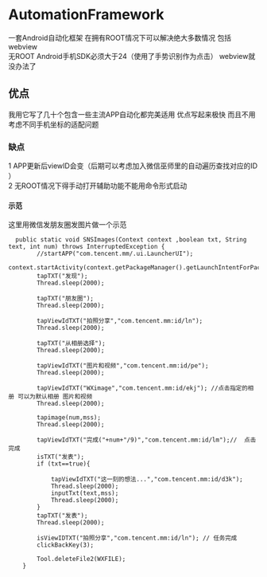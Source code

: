 # AutomationFramework
一套Android自动化框架 在拥有ROOT情况下可以解决绝大多数情况 包括webview   
无ROOT Android手机SDK必须大于24（使用了手势识别作为点击） webview就没办法了

## 优点 
我用它写了几十个包含一些主流APP自动化都完美适用 优点写起来极快 而且不用考虑不同手机坐标的适配问题   
### 缺点
 1 APP更新后viewID会变（后期可以考虑加入微信巫师里的自动遍历查找对应的ID ）  
 2 无ROOT情况下得手动打开辅助功能不能用命令形式启动 

#### 示范  
这里用微信发朋友圈发图片做一个示范 
```
  public static void SNSImages(Context context ,boolean txt, String text, int num) throws InterruptedException {
        //startAPP("com.tencent.mm/.ui.LauncherUI");
        context.startActivity(context.getPackageManager().getLaunchIntentForPackage(WX_PACKAGE_NAME));
        tapTXT("发现");
        Thread.sleep(2000);

        tapTXT("朋友圈");
        Thread.sleep(2000);

        tapViewIdTXT("拍照分享","com.tencent.mm:id/ln");
        Thread.sleep(2000);

        tapTXT("从相册选择");
        Thread.sleep(2000);

        tapViewIdTXT("图片和视频","com.tencent.mm:id/pe");
        Thread.sleep(2000);

        tapViewIdTXT("WXimage","com.tencent.mm:id/ekj"); //点击指定的相册 可以为默认相册 图片和视频
        Thread.sleep(2000);

        tapimage(num,mss);
        Thread.sleep(2000);

        tapViewIdTXT("完成("+num+"/9)","com.tencent.mm:id/lm");//  点击完成
        isTXT("发表");
        if (txt==true){

            tapViewIdTXT("这一刻的想法...","com.tencent.mm:id/d3k");
            Thread.sleep(2000);
            inputTxt(text,mss);
            Thread.sleep(2000);
        }
        tapTXT("发表");
        Thread.sleep(2000);

        isViewIDTXT("拍照分享","com.tencent.mm:id/ln"); // 任务完成
        clickBackKey(3);

        Tool.deleteFile2(WXFILE);
    }
```
